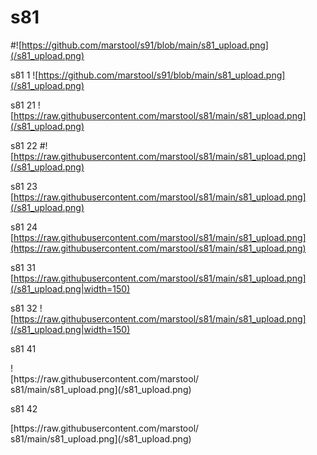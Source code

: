# s81
#![https://github.com/marstool/s91/blob/main/s81_upload.png](/s81_upload.png)

s81 1
![https://github.com/marstool/s91/blob/main/s81_upload.png](/s81_upload.png)

s81 21
![https://raw.githubusercontent.com/marstool/s81/main/s81_upload.png](/s81_upload.png)

s81 22
#![https://raw.githubusercontent.com/marstool/s81/main/s81_upload.png](/s81_upload.png)

s81 23
[https://raw.githubusercontent.com/marstool/s81/main/s81_upload.png](/s81_upload.png)

s81 24
[https://raw.githubusercontent.com/marstool/s81/main/s81_upload.png](https://raw.githubusercontent.com/marstool/s81/main/s81_upload.png)

s81 31
[https://raw.githubusercontent.com/marstool/s81/main/s81_upload.png](/s81_upload.png|width=150)

s81 32
![https://raw.githubusercontent.com/marstool/s81/main/s81_upload.png](/s81_upload.png|width=150)

s81 41
<div style="width: 60%; height: 60%">
![https://raw.githubusercontent.com/marstool/s81/main/s81_upload.png](/s81_upload.png)
</div>

s81 42
<div style="width: 60%; height: 60%">
[https://raw.githubusercontent.com/marstool/s81/main/s81_upload.png](/s81_upload.png)
</div>
